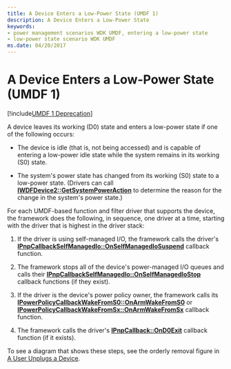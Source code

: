 ```yaml
---
title: A Device Enters a Low-Power State (UMDF 1)
description: A Device Enters a Low-Power State
keywords:
- power management scenarios WDK UMDF, entering a low-power state
- low-power state scenario WDK UMDF
ms.date: 04/20/2017
---
```


# A Device Enters a Low-Power State (UMDF 1)


[!include[UMDF 1 Deprecation](../includes/umdf-1-deprecation.md)]

A device leaves its working (D0) state and enters a low-power state if one of the following occurs:

-   The device is idle (that is, not being accessed) and is capable of entering a low-power idle state while the system remains in its working (S0) state.

-   The system's power state has changed from its working (S0) state to a low-power state. (Drivers can call [**IWDFDevice2::GetSystemPowerAction**](/windows-hardware/drivers/ddi/wudfddi/nf-wudfddi-iwdfdevice2-getsystempoweraction) to determine the reason for the change in the system's power state.)

For each UMDF-based function and filter driver that supports the device, the framework does the following, in sequence, one driver at a time, starting with the driver that is highest in the driver stack:

1.  If the driver is using self-managed I/O, the framework calls the driver's [**IPnpCallbackSelfManagedIo::OnSelfManagedIoSuspend**](/windows-hardware/drivers/ddi/wudfddi/nf-wudfddi-ipnpcallbackselfmanagedio-onselfmanagediosuspend) callback function.

2.  The framework stops all of the device's power-managed I/O queues and calls their [**IPnpCallbackSelfManagedIo::OnSelfManagedIoStop**](/windows-hardware/drivers/ddi/wudfddi/nf-wudfddi-ipnpcallbackselfmanagedio-onselfmanagediostop) callback functions (if they exist).

3.  If the driver is the device's power policy owner, the framework calls its [**IPowerPolicyCallbackWakeFromS0::OnArmWakeFromS0**](/windows-hardware/drivers/ddi/wudfddi/nf-wudfddi-ipowerpolicycallbackwakefroms0-onarmwakefroms0) or [**IPowerPolicyCallbackWakeFromSx::OnArmWakeFromSx**](/windows-hardware/drivers/ddi/wudfddi/nf-wudfddi-ipowerpolicycallbackwakefromsx-onarmwakefromsx) callback function.

4.  The framework calls the driver's [**IPnpCallback::OnD0Exit**](/windows-hardware/drivers/ddi/wudfddi/nf-wudfddi-ipnpcallback-ond0exit) callback function (if it exists).

To see a diagram that shows these steps, see the orderly removal figure in [A User Unplugs a Device](a-user-unplugs-a-device.md).

 

